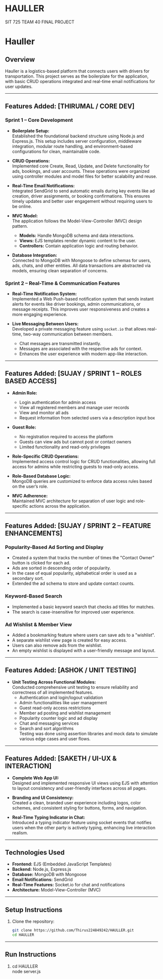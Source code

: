# HAULLER  
SIT 725 TEAM 40 FINAL PROJECT  

# Hauller

## Overview

Hauller is a logistics-based platform that connects users with drivers for transportation. This project serves as the boilerplate for the application, with basic CRUD operations integrated and real-time email notifications for user updates.

---

## Features Added: [THIRUMAL / CORE DEV]

### Sprint 1 – Core Development

- **Boilerplate Setup:**  
  Established the foundational backend structure using Node.js and Express.js. This setup includes server configuration, middleware integration, modular route handling, and environment-based configurations for clean, maintainable code.

- **CRUD Operations:**  
  Implemented core Create, Read, Update, and Delete functionality for ads, bookings, and user accounts. These operations were organized using controller modules and model files for better scalability and reuse.

- **Real-Time Email Notifications:**  
  Integrated SendGrid to send automatic emails during key events like ad creation, driver assignments, or booking confirmations. This ensures timely updates and better user engagement without requiring users to be online.

- **MVC Model:**  
  The application follows the Model-View-Controller (MVC) design pattern.  
  - **Models:** Handle MongoDB schema and data interactions.  
  - **Views:** EJS templates render dynamic content to the user.  
  - **Controllers:** Contain application logic and routing behavior.

- **Database Integration:**  
  Connected to MongoDB with Mongoose to define schemas for users, ads, chats, and other entities. All data transactions are abstracted via models, ensuring clean separation of concerns.

### Sprint 2 – Real-Time & Communication Features

- **Real-Time Notification System:**  
  Implemented a Web Push-based notification system that sends instant alerts for events like driver bookings, admin communications, or message receipts. This improves user responsiveness and creates a more engaging experience.

- **Live Messaging Between Users:**  
  Developed a private messaging feature using `socket.io` that allows real-time, two-way communication between members.  
  - Chat messages are transmitted instantly.  
  - Messages are associated with the respective ads for context.  
  - Enhances the user experience with modern app-like interaction.

---

## Features Added: [SUJAY / SPRINT 1 – ROLES BASED ACCESS]

- **Admin Role:**  
  - Login authentication for admin access  
  - View all registered members and manage user records  
  - View and monitor all ads  
  - Request information from selected users via a description input box  

- **Guest Role:**  
  - No registration required to access the platform  
  - Guests can view ads but cannot post or contact owners  
  - Limited functionality and read-only privileges  

- **Role-Specific CRUD Operations:**  
  Implemented access control logic for CRUD functionalities, allowing full access for admins while restricting guests to read-only access.

- **Role-Based Database Logic:**  
  MongoDB queries are customized to enforce data access rules based on the user’s role.

- **MVC Adherence:**  
  Maintained MVC architecture for separation of user logic and role-specific actions across the application.

---

## Features Added: [SUJAY / SPRINT 2 – FEATURE ENHANCEMENTS]

### Popularity-Based Ad Sorting and Display

- Created a system that tracks the number of times the "Contact Owner" button is clicked for each ad.  
- Ads are sorted in descending order of popularity.  
- In the case of equal popularity, alphabetical order is used as a secondary sort.  
- Extended the ad schema to store and update contact counts.

### Keyword-Based Search

- Implemented a basic keyword search that checks ad titles for matches.  
- The search is case-insensitive for improved user experience.

### Ad Wishlist & Member View

- Added a bookmarking feature where users can save ads to a "wishlist".  
- A separate wishlist view page is created for easy access.  
- Users can also remove ads from the wishlist.  
- An empty wishlist is displayed with a user-friendly message and layout.

---

## Features Added: [ASHOK / UNIT TESTING]

- **Unit Testing Across Functional Modules:**  
  Conducted comprehensive unit testing to ensure reliability and correctness of all implemented features.  
  - Authentication and login/logout validation  
  - Admin functionalities like user management  
  - Guest read-only access restrictions  
  - Member ad posting and wishlist management  
  - Popularity counter logic and ad display  
  - Chat and messaging services  
  - Search and sort algorithms  
  Testing was done using assertion libraries and mock data to simulate various edge cases and user flows.

---

## Features Added: [SAKETH / UI-UX & INTERACTION]

- **Complete Web App UI:**  
  Designed and implemented responsive UI views using EJS with attention to layout consistency and user-friendly interfaces across all pages.

- **Branding and UI Consistency:**  
  Created a clean, branded user experience including logos, color schemes, and consistent styling for buttons, forms, and navigation.

- **Real-Time Typing Indicator in Chat:**  
  Introduced a typing indicator feature using socket events that notifies users when the other party is actively typing, enhancing live interaction realism.

---

## Technologies Used

- **Frontend:** EJS (Embedded JavaScript Templates)  
- **Backend:** Node.js, Express.js  
- **Database:** MongoDB with Mongoose  
- **Email Notifications:** SendGrid  
- **Real-Time Features:** Socket.io for chat and notifications  
- **Architecture:** Model-View-Controller (MVC)

---

## Setup Instructions

1. Clone the repository:  
   ```bash
   git clone https://github.com/Thirus224849242/HAULLER.git  
   cd HAULLER  
   
---

## Run Instructions

1.   cd HAULLER  
     node server.js
      

